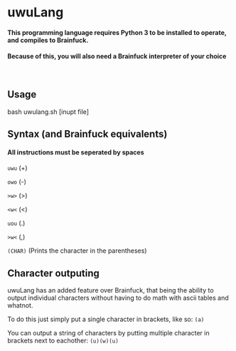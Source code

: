 # uwuLang
#### This programming language requires Python 3 to be installed to operate, and compiles to Brainfuck.
#### Because of this, you will also need a Brainfuck interpreter of your choice

</br>

## Usage
bash uwulang.sh [inupt file]

## Syntax (and Brainfuck equivalents)
#### All instructions must be seperated by spaces

`uwu` (+)

`owo` (-)

`>w>` (>)

`<w<` (<)

`uou` (.)

`>w<` (,)

`(CHAR)` (Prints the character in the parentheses)


## Character outputing
uwuLang has an added feature over Brainfuck, that being the ability to output individual characters without having to do math with ascii tables and whatnot.

To do this just simply put a single character in brackets, like so:
`(a)`

You can output a string of characters by putting multiple character in brackets next to eachother:
`(u)(w)(u)`
